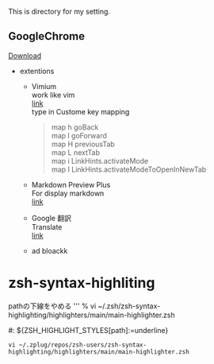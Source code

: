 This is directory for my setting.

## GoogleChrome
[Download](https://www.google.co.jp/chrome/index.html)
- extentions
	- Vimium  
		work like vim   
		[link](https://chrome.google.com/webstore/detail/vimium/dbepggeogbaibhgnhhndojpepiihcmeb)    
		type in Custome key mapping    
		>map h goBack   
		>map l goForward   
		>map H previousTab   
		>map L nextTab   
		>map i LinkHints.activateMode    
		>map I LinkHints.activateModeToOpenInNewTab    

	- Markdown Preview Plus  
		For display markdown   
		[link](https://chrome.google.com/webstore/detail/markdown-preview-plus/febilkbfcbhebfnokafefeacimjdckgl?hl=ja)	

	- Google 翻訳   
		Translate    
		[link](https://chrome.google.com/webstore/detail/google-translate/aapbdbdomjkkjkaonfhkkikfgjllcleb?hl=ja)    

	- ad bloackk 

# zsh-syntax-highliting
pathの下線をやめる
'''
% vi ~/.zsh/zsh-syntax-highlighting/highlighters/main/main-highlighter.zsh

#: ${ZSH_HIGHLIGHT_STYLES[path]:=underline}
```
vi ~/.zplug/repos/zsh-users/zsh-syntax-highlighting/highlighters/main/main-highlighter.zsh
```
